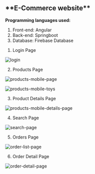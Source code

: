 <h2>**E-Commerce website**</h2>

**Programming languages used:**
  1. Front-end: Angular
  2. Back-end: Springboot
  3. Database: Firebase Database

<div>

1. Login Page

![login](https://github.com/Suvam-Mondal/e-commerce-website/assets/14257800/106ed5c3-ca20-4a9d-82c2-93a09cd6a87c)

2. Products Page

![products-mobile-page](https://github.com/Suvam-Mondal/e-commerce-website/assets/14257800/a43684dc-6b04-4ba7-8fc7-b5af97d6f7c9)

![products-mobile-toys](https://github.com/Suvam-Mondal/e-commerce-website/assets/14257800/4ddf2270-dbf9-4b47-ae48-c0fe912d25b6)

3. Product Details Page

![products-mobile-details-page](https://github.com/Suvam-Mondal/e-commerce-website/assets/14257800/0e76f4fb-2cb6-4317-99d3-d5b23fd9659e)

4. Search Page

![search-page](https://github.com/Suvam-Mondal/e-commerce-website/assets/14257800/3b37222f-5bc9-4b8a-8ab1-5e3d83bc02d2)

5. Orders Page

![order-list-page](https://github.com/Suvam-Mondal/e-commerce-website/assets/14257800/120b2eda-0d77-4319-a96d-ca565a4bd497)

6. Order Detail Page

![order-detail-page](https://github.com/Suvam-Mondal/e-commerce-website/assets/14257800/f56cfa9e-9caa-493c-a0a2-073399a8039d)

</div>
